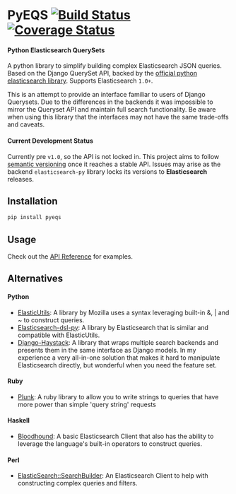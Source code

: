 # PyEQS [![Build Status](https://travis-ci.org/Yipit/pyeqs.svg?branch=master)](https://travis-ci.org/Yipit/pyeqs) [![Coverage Status](https://coveralls.io/repos/Yipit/pyeqs/badge.png)](https://coveralls.io/r/Yipit/pyeqs)

#### Python Elasticsearch QuerySets

A python library to simplify building complex Elasticsearch JSON queries.  Based on the Django QuerySet API, backed by the [official python elasticsearch library](https://github.com/elasticsearch/elasticsearch-py).  Supports Elasticsearch `1.0+`.

This is an attempt to provide an interface familiar to users of Django Querysets.  Due to the differences in the backends it was impossible to mirror the Queryset API and maintain full search functionality.  Be aware when using this library that the interfaces may not have the same trade-offs and caveats.

#### Current Development Status

Currently pre `v1.0`, so the API is not locked in.  This project aims to follow [semantic versioning](http://semver.org/) once it reaches a stable API.  Issues may arise as the backend `elasticsearch-py` library locks its versions to **Elasticsearch** releases.

## Installation

```bash
pip install pyeqs
```

## Usage

Check out the [API Reference](https://github.com/Yipit/pyeqs/blob/master/API_REFERENCE.md) for examples.

## Alternatives

#### Python
* [ElasticUtils](http://elasticutils.readthedocs.org/en/latest/): A library by Mozilla uses a syntax leveraging built-in &, | and ~ to construct queries.
* [Elasticsearch-dsl-py](https://github.com/elasticsearch/elasticsearch-dsl-py): A library by Elasticsearch that is similar and compatible with ElasticUtils.
* [Django-Haystack](https://github.com/toastdriven/django-haystack): A library that wraps multiple search backends and presents them in the same interface as Django models.  In my experience a very all-in-one solution that makes it hard to manipulate Elasticsearch directly, but wonderful when you need the feature set.

#### Ruby
* [Plunk](https://github.com/elbii/plunk): A ruby library to allow you to write strings to queries that have more power than simple 'query string' requests

#### Haskell
* [Bloodhound](https://github.com/bitemyapp/bloodhound/): A basic Elasticsearch Client that also has the ability to leverage the language's built-in operators to construct queries.

#### Perl
* [ElasticSearch::SearchBuilder](https://metacpan.org/pod/ElasticSearch::SearchBuilder): An Elasticsearch Client to help with constructing complex queries and filters.
